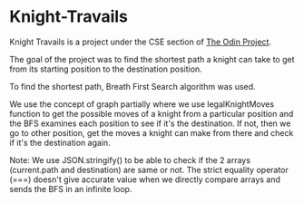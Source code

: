# Knight-Travails
Knight Travails is a project under the CSE section of <a href="https://www.theodinproject.com/">The Odin Project</a>.

The goal of the project was to find the shortest path a knight can take to get from its starting position to the destination position.

To find the shortest path, Breath First Search algorithm was used.

We use the concept of graph partially where we use legalKnightMoves function to get the possible moves of a knight from a particular position and the BFS examines each position to see if it's the destination. If not, then we go to other position, get the moves a knight can make from there and check if it's the destination again.

Note: We use JSON.stringify() to be able to check if the 2 arrays (current.path and destination) are same or not. The strict equality operator (===) doesn't give accurate value when we directly compare arrays and sends the BFS in an infinite loop.